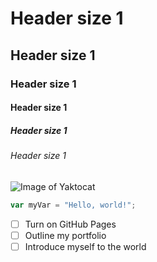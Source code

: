 # Header size 1
## Header size 1
### Header size 1
#### Header size 1
##### Header size 1
###### Header size 1
![Image of Yaktocat](https://octodex.github.com/images/yaktocat.png)
``` javascript
var myVar = "Hello, world!";
```
- [ ] Turn on GitHub Pages
- [ ] Outline my portfolio
- [ ] Introduce myself to the world
